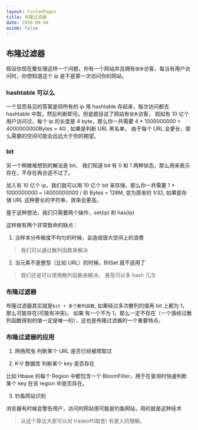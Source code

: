 ```yaml
---
layout: CustomPages
title: 布隆过滤器
date: 2020-09-04
aside: false
---
```


## 布隆过滤器

假设你现在要处理这样一个问题，你有一个网站并且拥有`很多`访客，每当有用户访问时，你想知道这个 ip 是不是第一次访问你的网站。

### hashtable 可以么

一个显而易见的答案是将所有的 ip 用 hashtable 存起来，每次访问都去 hashtable 中取，然后判断即可。但是题目说了网站有`很多`访客，
假如有 10 亿个用户访问过，每个 ip 的长度是 4 byte，那么你一共需要 4 \* 1000000000 = 4000000000Bytes = 4G , 如果是判断 URL 黑名单，
由于每个 URL 会更长，那么需要的空间可能会远远大于你的期望。

### bit

另一个稍微难想到的解法是 bit， 我们知道 bit 有 0 和 1 两种状态，那么用来表示存在，不存在再合适不过了。

加入有 10 亿个 ip，我们就可以用 10 亿个 bit 来存储，那么你一共需要 1 \* 1000000000 = (4000000000 / 8) Bytes = 128M, 变为原来的 1/32,
如果是存储 URL 这种更长的字符串，效率会更高。

基于这种想法，我们只需要两个操作，set(ip) 和 has(ip)

这样做有两个非常致命的缺点：

1. 当样本分布极度不均匀的时候，会造成很大空间上的浪费

> 我们可以通过散列函数来解决

2. 当元素不是整型（比如 URL）的时候，BitSet 就不适用了

> 我们还是可以使用散列函数来解决， 甚至可以多 hash 几次

### 布隆过滤器

布隆过滤器其实就是`bit + 多个散列函数`, 如果经过多次散列的值再 bit 上都为 1，那么可能存在(可能有冲突)。 如果
有一个不为 1，那么一定不存在（一个值经过散列函数得到的值一定是唯一的），这也是布隆过滤器的一个重要特点。

### 布隆过滤器的应用

1. 网络爬虫
   判断某个 URL 是否已经被爬取过

2. K-V 数据库 判断某个 key 是否存在

比如 Hbase 的每个 Region 中都包含一个 BloomFilter，用于在查询时快速判断某个 key 在该 region 中是否存在。

3. 钓鱼网站识别

浏览器有时候会警告用户，访问的网站很可能是钓鱼网站，用的就是这种技术

> 从这个算法大家可以对 tradeoff(取舍) 有更入的理解。
